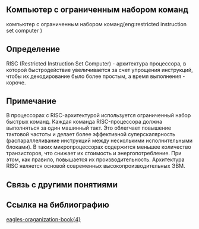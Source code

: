 ## Компьютер с ограниченным набором команд
компьютер с ограниченным набором команд(eng:restricted instruction set computer )
## Определение

RISC (Restricted Instruction Set Computer) - архитектура процессора, в которой быстродействие увеличивается за счет упрощения инструкций, 
чтобы их декодирование было более простым, а время выполнения - короче. 
## Примечание
В процессорах с RISC-архитектурой используется ограниченный набор быстрых команд. Каждая команда RISC-процессора должна выполняться за один машинный такт. 
Это облегчает повышение тактовой частоты и делает более эффективной суперскалярность (распараллеливание инструкций между несколькими исполнительными блоками).
В таких микропроцессорах содержится меньшее количество транзисторов, что снижает их стоимость и энергопотребление.
При этом, как правило, повышается их производительность. Архитектура RISC является основой современных высокопроизводительных ЭВМ.

## Связь с другими понятиями


## Cсылка на библиографию
[eagles-oraganization-book{4}](https://github.com/vernikkkkkkkkkkkkkkkkkkk/concept_new/blob/main/bibliography/eagles-%D0%BErganization-book%7B4%7D.md)


